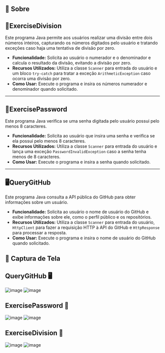 ## 📝 Sobre

## 🧮ExerciseDivision

Este programa Java permite aos usuários realizar uma divisão entre dois números inteiros, capturando os números digitados pelo usuário e tratando exceções caso haja uma tentativa de divisão por zero.

- **Funcionalidade:** Solicita ao usuário o numerador e o denominador e calcula o resultado da divisão, evitando a divisão por zero.
- **Recursos Utilizados:** Utiliza a classe `Scanner` para entrada do usuário e um bloco `try-catch` para tratar a exceção `ArithmeticException` caso ocorra uma divisão por zero.
- **Como Usar:** Execute o programa e insira os números numerador e denominador quando solicitado.

---

## 🔐ExercisePassword

Este programa Java verifica se uma senha digitada pelo usuário possui pelo menos 8 caracteres.

- **Funcionalidade:** Solicita ao usuário que insira uma senha e verifica se ela possui pelo menos 8 caracteres.
- **Recursos Utilizados:** Utiliza a classe `Scanner` para entrada do usuário e lança uma exceção `PasswordInvalidException` caso a senha tenha menos de 8 caracteres.
- **Como Usar:** Execute o programa e insira a senha quando solicitado.

---

## 🖥️QueryGitHub

Este programa Java consulta a API pública do GitHub para obter informações sobre um usuário.

- **Funcionalidade:** Solicita ao usuário o nome de usuário do GitHub e exibe informações sobre ele, como o perfil público e os repositórios.
- **Recursos Utilizados:** Utiliza a classe `Scanner` para entrada do usuário, `HttpClient` para fazer a requisição HTTP à API do GitHub e `HttpResponse` para processar a resposta.
- **Como Usar:** Execute o programa e insira o nome de usuário do GitHub quando solicitado.
## 📸 Captura de Tela
## QueryGitHub 🖥️
![image](https://github.com/franciscgg/practiceTry-Catch/assets/113110382/996554af-474c-4eb3-b1aa-60c0b885e262)
![image](https://github.com/franciscgg/practiceTry-Catch/assets/113110382/960663bb-b693-4de3-b94c-d06b76a420df)

## ExercisePassword 🔐
![image](https://github.com/franciscgg/practiceTry-Catch/assets/113110382/c112a355-b73c-41e7-b2a8-e82640b6856f)
![image](https://github.com/franciscgg/practiceTry-Catch/assets/113110382/9dfd1648-1404-441e-9f98-d058418e5a92)

  ## ExerciseDivision 🧮
  ![image](https://github.com/franciscgg/practiceTry-Catch/assets/113110382/d43518af-b5de-475b-90d7-c6f20879baee)
  ![image](https://github.com/franciscgg/practiceTry-Catch/assets/113110382/c07d7cd1-8556-4f38-9b9b-db58fe594d50)
